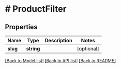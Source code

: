 # # ProductFilter

## Properties

Name | Type | Description | Notes
------------ | ------------- | ------------- | -------------
**slug** | **string** |  | [optional]

[[Back to Model list]](../../README.md#models) [[Back to API list]](../../README.md#endpoints) [[Back to README]](../../README.md)
